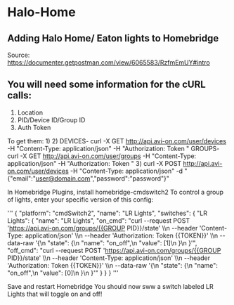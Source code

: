 # Halo-Home
## Adding Halo Home/ Eaton lights to Homebridge
Source: https://documenter.getpostman.com/view/6065583/RzfmEmUY#intro


## You will need some information for the cURL calls:
  1) Location
  2) PID/Device ID/Group ID
  3) Auth Token

To get them:
  1)
  2) DEVICES- curl -X GET http://api.avi-on.com/user/devices -H "Content-Type: application/json" -H "Authorization: Token <Token>"
     GROUPS- curl -X GET http://api.avi-on.com/user/groups -H "Content-Type: application/json" -H "Authorization: Token <Token>"
  3) curl -X POST http://api.avi-on.com/user/devices -H "Content-Type: application/json" -d "{\"email\":\"user@domain.com\",\"password\":\"password\"}"

In Homebridge Plugins, install homebridge-cmdswitch2
To control a group of lights, enter your specific version of this config:

'''
{
    "platform": "cmdSwitch2",
    "name": "LR Lights",
    "switches": {
        "LR Lights": {
            "name": "LR Lights",
            "on_cmd": "curl --request POST 'https://api.avi-on.com/groups/{{GROUP PID}}/state' \\\n                  --header 'Content-Type: application/json' \\\n                  --header 'Authorization: Token {{TOKEN}}' \\\n                  --data-raw '{\n                      \"state\": {\n                          \"name\": \"on_off\",\n                          \"value\": [1]\n                      }\n                  }'",
            "off_cmd": "curl --request POST 'https://api.avi-on.com/groups/{{GROUP PID}}/state' \\\n                   --header 'Content-Type: application/json' \\\n                   --header 'Authorization: Token {{TOKEN}}' \\\n                   --data-raw '{\n                       \"state\": {\n                           \"name\": \"on_off\",\n                           \"value\": [0]\n                       }\n                   }'"
        }
    }
}
'''

Save and restart Homebridge
You should now sww a switch labeled LR Lights that will toggle on and off!
